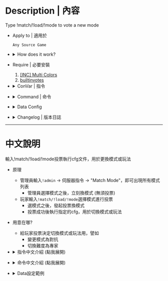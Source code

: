 # Description | 內容
Type !match/!load/!mode to vote a new mode

* Apply to | 適用於
    ```
    Any Source Game
    ```

* <details><summary>How does it work?</summary>

    * Admin types ```!admin``` -> Server Commands -> "Match Mode" -> Choose a mode and change mode immediately
    * Player types ```!match/!load/!mode``` -> Choose a mode -> Call a vote to change
</details>

* Require | 必要安裝
    1. [[INC] Multi Colors](https://github.com/fbef0102/L4D1_2-Plugins/releases/tag/Multi-Colors)
    2. [builtinvotes](https://github.com/L4D-Community/builtinvotes/actions)

* <details><summary>ConVar | 指令</summary>

    * cfg/sourcemod/match_vote.cfg
        ```php
        // 0=Plugin off, 1=Plugin on.
        match_vote_enable "1"

        // Delay to start another vote after vote ends.
        match_vote_delay "60"

        // Numbers of real survivor and infected player required to start a match vote.
        match_vote_required "1"
        ```
</details>

* <details><summary>Command | 命令</summary>

    * **Start a vote to change mode (Execute .cfg)**
        ```php
        sm_match
        sm_load
        sm_mode
        ```
</details>

* <details><summary>Data Config</summary>

    * [configs/matchmodes.txt](addons/sourcemod/configs/matchmodes.txt)
        ```php
        "Settings"
        {
            "Test"
            {
                "test" //  cfg/test.cfg
                {
                    "name" "Exec cfg/test.cfg" // appears in the menu
                }
            }

            "HarryMode"
            {
                "HarryMode/HarryMode_4v4" //  cfg/HarryMode/HarryMode_4v4.cfg
                {
                    "name" "HarryMode 4v4 " // appears in the menu
                }
                "HarryMode/HarryMode_3v3"//  cfg/HarryMode/HarryMode_3v3.cfg
                {
                    "name" "HarryMode 3v3 "
                }
                "HarryMode/HarryMode_2v2" //  cfg/HarryMode/HarryMode_2v2.cfg
                {
                    "name" "HarryMode 2v2 "
                }
            }
        }
        ```

    * You can delete any section. Or add your own.
</details>

* <details><summary>Changelog | 版本日誌</summary>

    * v1.1 (2024-8-25)
        * Add in Admin menu => Server Commands

    * v1.0 (2023-6-30)
        * Initial Release
</details>

- - - -
# 中文說明
輸入!match/!load/!mode投票執行cfg文件，用於更換模式或玩法

* 原理
    * 管理員輸入```!admin``` -> 伺服器指令 -> "Match Mode"，即可出現所有模式列表
        * 管理員選擇模式之後，立刻換模式 (無須投票)
    * 玩家輸入```!match/!load/!mode```選擇模式進行投票
        * 選模式之後，發起投票換模式
        * 投票成功後執行指定的cfg，用於切換模式或玩法

* 用意在哪?
    * 給玩家投票決定切換模式或玩法用，譬如
        * 變更模式為對抗
        * 切換難度為專家

* <details><summary>指令中文介紹 (點我展開)</summary>

    * cfg/sourcemod/match_vote.cfg
        ```php
        // 0=關閉插件, 1=啟動插件
        match_vote_enable "1"
        
        // 投票間隔冷卻時間
        match_vote_delay "60"

        // 至少需要的真人倖存者+真人特感數量在場，才可以發起投票
        match_vote_required "1"
        ```
</details>

* <details><summary>命令中文介紹 (點我展開)</summary>

    * **打開選單選擇模式 (Execute .cfg)**
        ```php
        sm_match
        sm_load
        sm_mode
        ```
</details>

* <details><summary>Data設定範例</summary>

    * [configs/matchmodes.txt](addons/sourcemod/configs/matchmodes.txt)
        ```php
        "Settings"
        {
            "Test" //名稱隨意
            {
                "test" //  執行cfg文件的路徑為: cfg/test.cfg
                {
                    "name" "Exec cfg/test.cfg" // 出現在選單介面上的名稱
                }
            }

            "HarryMode" //名稱隨意
            {
                "HarryMode/HarryMode_4v4" //  執行cfg文件的路徑為: cfg/HarryMode/HarryMode_4v4.cfg
                {
                    "name" "HarryMode 4v4 " // 出現在選單介面上的名稱
                }
                "HarryMode/HarryMode_3v3"
                {
                    "name" "HarryMode 3v3 "
                }
                "HarryMode/HarryMode_2v2"
                {
                    "name" "HarryMode 2v2 "
                }
            }
        }
        ```

    * 你可以隨意修改或新增
</details>

